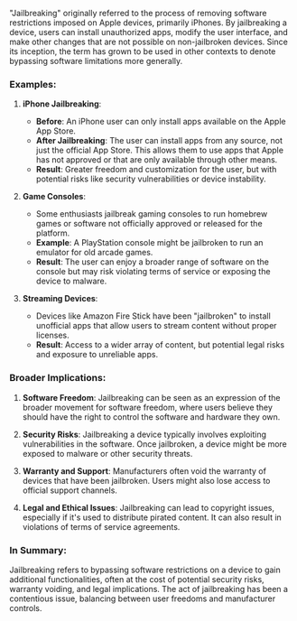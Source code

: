 "Jailbreaking" originally referred to the process of removing software restrictions imposed on Apple devices, primarily iPhones. By jailbreaking a device, users can install unauthorized apps, modify the user interface, and make other changes that are not possible on non-jailbroken devices. Since its inception, the term has grown to be used in other contexts to denote bypassing software limitations more generally.

### Examples:

1. **iPhone Jailbreaking**:
    - **Before**: An iPhone user can only install apps available on the Apple App Store.
    - **After Jailbreaking**: The user can install apps from any source, not just the official App Store. This allows them to use apps that Apple has not approved or that are only available through other means.
    - **Result**: Greater freedom and customization for the user, but with potential risks like security vulnerabilities or device instability.

2. **Game Consoles**:
    - Some enthusiasts jailbreak gaming consoles to run homebrew games or software not officially approved or released for the platform.
    - **Example**: A PlayStation console might be jailbroken to run an emulator for old arcade games.
    - **Result**: The user can enjoy a broader range of software on the console but may risk violating terms of service or exposing the device to malware.

3. **Streaming Devices**:
    - Devices like Amazon Fire Stick have been "jailbroken" to install unofficial apps that allow users to stream content without proper licenses.
    - **Result**: Access to a wider array of content, but potential legal risks and exposure to unreliable apps.

### Broader Implications:

1. **Software Freedom**: Jailbreaking can be seen as an expression of the broader movement for software freedom, where users believe they should have the right to control the software and hardware they own.

2. **Security Risks**: Jailbreaking a device typically involves exploiting vulnerabilities in the software. Once jailbroken, a device might be more exposed to malware or other security threats.

3. **Warranty and Support**: Manufacturers often void the warranty of devices that have been jailbroken. Users might also lose access to official support channels.

4. **Legal and Ethical Issues**: Jailbreaking can lead to copyright issues, especially if it's used to distribute pirated content. It can also result in violations of terms of service agreements.

### In Summary:

Jailbreaking refers to bypassing software restrictions on a device to gain additional functionalities, often at the cost of potential security risks, warranty voiding, and legal implications. The act of jailbreaking has been a contentious issue, balancing between user freedoms and manufacturer controls.